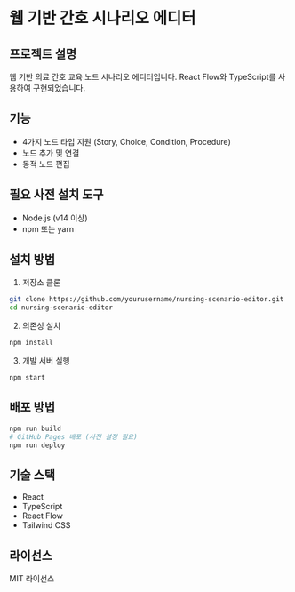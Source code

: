 # 웹 기반 간호 시나리오 에디터

## 프로젝트 설명
웹 기반 의료 간호 교육 노드 시나리오 에디터입니다. React Flow와 TypeScript를 사용하여 구현되었습니다.

## 기능
- 4가지 노드 타입 지원 (Story, Choice, Condition, Procedure)
- 노드 추가 및 연결
- 동적 노드 편집

## 필요 사전 설치 도구
- Node.js (v14 이상)
- npm 또는 yarn

## 설치 방법
1. 저장소 클론
```bash
git clone https://github.com/yourusername/nursing-scenario-editor.git
cd nursing-scenario-editor
```

2. 의존성 설치
```bash
npm install
```

3. 개발 서버 실행
```bash
npm start
```

## 배포 방법
```bash
npm run build
# GitHub Pages 배포 (사전 설정 필요)
npm run deploy
```

## 기술 스택
- React
- TypeScript
- React Flow
- Tailwind CSS

## 라이선스
MIT 라이선스

